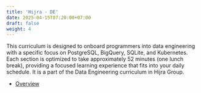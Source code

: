 ```yaml
---
title: 'Hijra - DE'
date: 2025-04-15T07:20:00+07:00
draft: false
weight: 4
---
```


This curriculum is designed to onboard programmers into data engineering with a specific focus on PostgreSQL, BigQuery, SQLite, and Kubernetes. Each section is optimized to take approximately 52 minutes (one lunch break), providing a focused learning experience that fits into your daily schedule. It is a part of the Data Engineering curriculum in Hijra Group.

- [Overview](./overview/)

